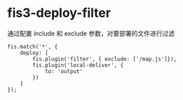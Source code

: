 # fis3-deploy-filter

通过配置 include 和 exclude 参数，对要部署的文件进行过滤

```
fis.match('*', {
	deploy: [
		fis.plugin('filter', { exclude: ['/map.js']}),
		fis.plugin('local-deliver', {
			to: 'output'
		})
	]
});
```
